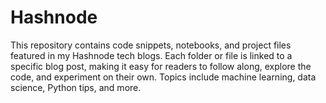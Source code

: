 # Hashnode
This repository contains code snippets, notebooks, and project files featured in my Hashnode tech blogs.  Each folder or file is linked to a specific blog post, making it easy for readers to follow along, explore the code, and experiment on their own.  Topics include machine learning, data science, Python tips, and more.

